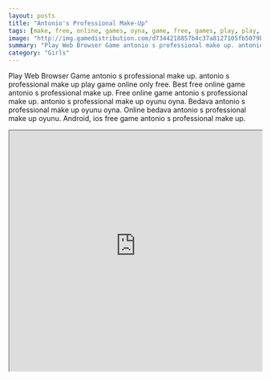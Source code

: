 ```yaml
---
layout: posts
title: "Antonio's Professional Make-Up"
tags: [make, free, online, games, oyna, game, free, games, play, play, games]
image: "http://img.gamedistribution.com/d7344218857b4c37a8127105fb5079b4.jpg"
summary: "Play Web Browser Game antonio s professional make up. antonio s professional make up play game online only free. Best free online game antonio s professional make up. Free online game antonio s professional make up. antonio s professional make up oyunu oyna. Bedava antonio s professional make up oyunu oyna. Online bedava antonio s professional make up oyunu. Android, ios free game antonio s professional make up."
category: "Girls"
---
```


Play Web Browser Game antonio s professional make up. antonio s professional make up play game online only free. Best free online game antonio s professional make up. Free online game antonio s professional make up. antonio s professional make up oyunu oyna. Bedava antonio s professional make up oyunu oyna. Online bedava antonio s professional make up oyunu. Android, ios free game antonio s professional make up.

<iframe width="100%" height="480px;" src="http://flash.gamedistribution.com?game=d7344218857b4c37a8127105fb5079b4"></iframe>
